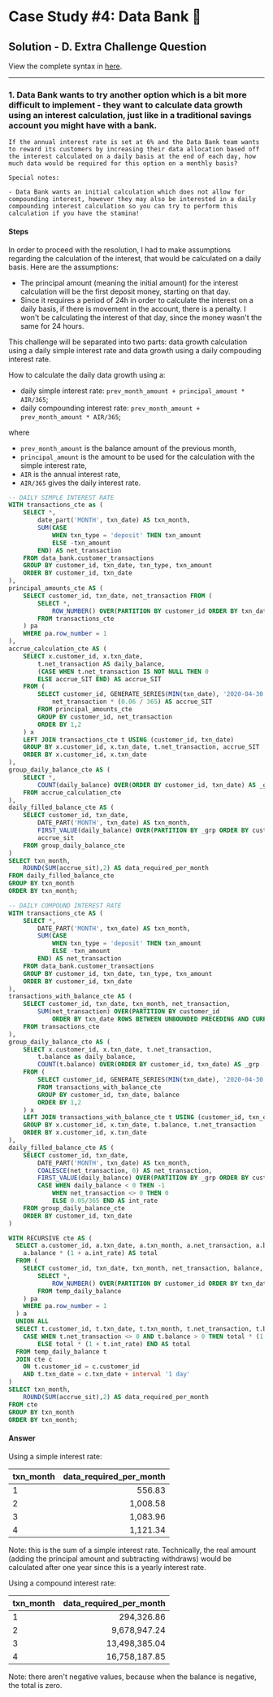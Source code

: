 # Case Study #4: Data Bank 🏦

## Solution - D. Extra Challenge Question

View the complete syntax in [here](https://github.com/abnogueira/sql-ark/blob/main/8-week-sql-challenge/case-study-4/sql-syntax/D-data-allocation.sql).

---

### 1. Data Bank wants to try another option which is a bit more difficult to implement - they want to calculate data growth using an interest calculation, just like in a traditional savings account you might have with a bank.

    If the annual interest rate is set at 6% and the Data Bank team wants to reward its customers by increasing their data allocation based off the interest calculated on a daily basis at the end of each day, how much data would be required for this option on a monthly basis?

    Special notes:

    - Data Bank wants an initial calculation which does not allow for compounding interest, however they may also be interested in a daily compounding interest calculation so you can try to perform this calculation if you have the stamina!

#### Steps

In order to proceed with the resolution, I had to make assumptions regarding the calculation of the interest, that would be calculated on a daily basis. Here are the assumptions:

- The principal amount (meaning the initial amount) for the interest calculation will be the first deposit money, starting on that day.
- Since it requires a period of 24h in order to calculate the interest on a daily basis, if there is movement in the account, there is a penalty. I won't be calculating the interest of that day, since the money wasn't the same for 24 hours.

This challenge will be separated into two parts: data growth calculation using a daily simple interest rate  and data growth using a daily compouding interest rate.

How to calculate the daily data growth using a:
- daily simple interest rate: `prev_month_amount + principal_amount * AIR/365`;
- daily compounding interest rate: `prev_month_amount + prev_month_amount * AIR/365`;

where

- `prev_month_amount` is the balance amount of the previous month,
- `principal_amount` is the amount to be used for the calculation with the simple interest rate,
- `AIR` is the annual interest rate,
- `AIR/365` gives the daily interest rate.

```sql
-- DAILY SIMPLE INTEREST RATE
WITH transactions_cte as (
	SELECT *,
		date_part('MONTH', txn_date) AS txn_month,
		SUM(CASE
		    WHEN txn_type = 'deposit' THEN txn_amount
	        ELSE -txn_amount
	    END) AS net_transaction
	FROM data_bank.customer_transactions
	GROUP BY customer_id, txn_date, txn_type, txn_amount
	ORDER BY customer_id, txn_date
),
principal_amounts_cte AS (
	SELECT customer_id, txn_date, net_transaction FROM (
		SELECT *,
			ROW_NUMBER() OVER(PARTITION BY customer_id ORDER BY txn_date ASC) AS row_number
		FROM transactions_cte
	) pa
	WHERE pa.row_number = 1
),
accrue_calculation_cte AS (
	SELECT x.customer_id, x.txn_date, 
		t.net_transaction AS daily_balance,
		(CASE WHEN t.net_transaction IS NOT NULL THEN 0
		ELSE accrue_SIT END) AS accrue_SIT
	FROM (
		SELECT customer_id, GENERATE_SERIES(MIN(txn_date), '2020-04-30', '1d')::date AS txn_date,
			net_transaction * (0.06 / 365) AS accrue_SIT
        FROM principal_amounts_cte
        GROUP BY customer_id, net_transaction
        ORDER BY 1,2
    ) x
    LEFT JOIN transactions_cte t USING (customer_id, txn_date)
    GROUP BY x.customer_id, x.txn_date, t.net_transaction, accrue_SIT
    ORDER BY x.customer_id, x.txn_date
),
group_daily_balance_cte AS (
	SELECT *,
		COUNT(daily_balance) OVER(ORDER BY customer_id, txn_date) AS _grp
	FROM accrue_calculation_cte
),
daily_filled_balance_cte AS (
	SELECT customer_id, txn_date,
		DATE_PART('MONTH', txn_date) AS txn_month,
		FIRST_VALUE(daily_balance) OVER(PARTITION BY _grp ORDER BY customer_id, txn_date) AS balance,
		accrue_sit 
	FROM group_daily_balance_cte
)
SELECT txn_month,
	ROUND(SUM(accrue_sit),2) AS data_required_per_month
FROM daily_filled_balance_cte
GROUP BY txn_month
ORDER BY txn_month;

-- DAILY COMPOUND INTEREST RATE
WITH transactions_cte AS (
	SELECT *,
		DATE_PART('MONTH', txn_date) AS txn_month,
		SUM(CASE
		    WHEN txn_type = 'deposit' THEN txn_amount
	        ELSE -txn_amount
	    END) AS net_transaction
	FROM data_bank.customer_transactions
	GROUP BY customer_id, txn_date, txn_type, txn_amount
	ORDER BY customer_id, txn_date
),
transactions_with_balance_cte AS (
	SELECT customer_id, txn_date, txn_month, net_transaction,
	    SUM(net_transaction) OVER(PARTITION BY customer_id
	    	ORDER BY txn_date ROWS BETWEEN UNBOUNDED PRECEDING AND CURRENT ROW) AS balance
	FROM transactions_cte
),
group_daily_balance_cte AS (
	SELECT x.customer_id, x.txn_date, t.net_transaction,
		t.balance as daily_balance,
		COUNT(t.balance) OVER(ORDER BY customer_id, txn_date) AS _grp
	FROM (
		SELECT customer_id, GENERATE_SERIES(MIN(txn_date), '2020-04-30', '1d')::date AS txn_date
        FROM transactions_with_balance_cte
        GROUP BY customer_id, txn_date, balance
        ORDER BY 1,2
    ) x
    LEFT JOIN transactions_with_balance_cte t USING (customer_id, txn_date)
    GROUP BY x.customer_id, x.txn_date, t.balance, t.net_transaction
    ORDER BY x.customer_id, x.txn_date
),
daily_filled_balance_cte AS (
	SELECT customer_id, txn_date, 
		DATE_PART('MONTH', txn_date) AS txn_month, 
		COALESCE(net_transaction, 0) AS net_transaction,
		FIRST_VALUE(daily_balance) OVER(PARTITION BY _grp ORDER BY customer_id, txn_date) AS balance,
		CASE WHEN daily_balance < 0 THEN -1 
			WHEN net_transaction <> 0 THEN 0
			ELSE 0.05/365 END AS int_rate
	FROM group_daily_balance_cte
	ORDER BY customer_id, txn_date
)

WITH RECURSIVE cte AS (
  SELECT a.customer_id, a.txn_date, a.txn_month, a.net_transaction, a.balance, a.int_rate, 
  	a.balance * (1 + a.int_rate) AS total
  FROM (
	SELECT customer_id, txn_date, txn_month, net_transaction, balance, int_rate FROM (
		SELECT *,
			ROW_NUMBER() OVER(PARTITION BY customer_id ORDER BY txn_date ASC) AS row_number
		FROM temp_daily_balance
	) pa
	WHERE pa.row_number = 1
  ) a
  UNION ALL
  SELECT t.customer_id, t.txn_date, t.txn_month, t.net_transaction, t.balance, t.int_rate, 
  	CASE WHEN t.net_transaction <> 0 AND t.balance > 0 THEN total * (1 + t.int_rate) + t.net_transaction
  		ELSE total * (1 + t.int_rate) END AS total
  FROM temp_daily_balance t
  JOIN cte c
    ON t.customer_id = c.customer_id
    AND t.txn_date = c.txn_date + interval '1 day'
)
SELECT txn_month,
	ROUND(SUM(accrue_sit),2) AS data_required_per_month
FROM cte
GROUP BY txn_month
ORDER BY txn_month;
```

#### Answer

Using a simple interest rate:

| txn_month | data_required_per_month |
| :- | -: |
| 1 | 556.83 |
| 2 | 1,008.58 |
| 3 | 1,083.96 |
| 4 | 1,121.34 |

Note: this is the sum of a simple interest rate. Technically, the real amount (adding the principal amount and subtracting withdraws) would be calculated after one year since this is a yearly interest rate.

Using a compound interest rate:

| txn_month | data_required_per_month |
| :- | -: |
| 1 | 294,326.86 |
| 2 | 9,678,947.24 |
| 3 | 13,498,385.04 |
| 4 | 16,758,187.85 |

Note: there aren't negative values, because when the balance is negative, the total is zero.